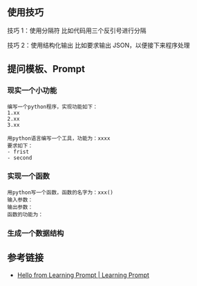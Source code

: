 ## 使用技巧


技巧 1：使用分隔符
比如代码用三个反引号进行分隔


技巧 2：使用结构化输出
比如要求输出 JSON，以便接下来程序处理




## 提问模板、Prompt

### 现实一个小功能

```
编写一个python程序，实现功能如下：
1.xx
2.xx
3.xx
```

```
用python语言编写一个工具，功能为：xxxx
要求如下：
- frist
- second
```

### 实现一个函数
```
用python写一个函数，函数的名字为：xxx()
输入参数：
输出参数：
函数的功能为：
```


### 生成一个数据结构



## 参考链接
- [Hello from Learning Prompt | Learning Prompt](https://learningprompt.wiki/)